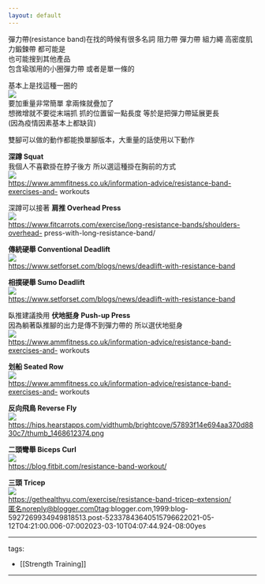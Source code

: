 ```yaml
---
layout: default
---
```

彈力帶(resistance band)在找的時候有很多名詞 阻力帶 彈力帶 組力繩 高密度肌力鍛鍊帶 都可能是  
也可能搜到其他產品  
包含瑜珈用的小圈彈力帶 或者是單一條的  
  
基本上是找這種一圈的  
![](https://raw.githubusercontent.com/ArieAlchemieLich/ArieAlchemieLich.github.io/master/Images/resistance%20band/%E8%BF%AA%E5%8D%A1%E8%BE%B2%E5%BD%88%E5%8A%9B%E5%B8%B6.PNG)  
要加重量非常簡單 拿兩條就疊加了  
想微增就不要從末端抓 抓的位置留一點長度 等於是把彈力帶延展更長  
(因為疫情因素基本上都缺貨)  
  
雙腳可以做的動作都能換單腳版本，大重量的話使用以下動作  
  
 **深蹲 Squat**  
我個人不喜歡掛在脖子後方 所以選這種掛在胸前的方式  
![](https://raw.githubusercontent.com/ArieAlchemieLich/ArieAlchemieLich.github.io/master/Images/resistance%20band/%E5%BD%88%E5%8A%9B%E5%B8%B6%E6%B7%B1%E8%B9%B2.jpg)  
https://www.ammfitness.co.uk/information-advice/resistance-band-exercises-and-
workouts  
  
深蹲可以接著 **肩推 Overhead Press**  
![](https://raw.githubusercontent.com/ArieAlchemieLich/ArieAlchemieLich.github.io/master/Images/resistance%20band/%E5%BD%88%E5%8A%9B%E5%B8%B6%E8%82%A9%E6%8E%A8.jpg)  
https://www.fitcarrots.com/exercise/long-resistance-bands/shoulders-overhead-
press-with-long-resistance-band/  
  
  
**傳統硬舉 Conventional Deadlift**  
![](https://raw.githubusercontent.com/ArieAlchemieLich/ArieAlchemieLich.github.io/master/Images/resistance%20band/%E5%BD%88%E5%8A%9B%E5%B8%B6%E5%82%B3%E7%B5%B1%E7%A1%AC%E8%88%89.jpg)  
https://www.setforset.com/blogs/news/deadlift-with-resistance-band  
  
  
**相撲硬舉 Sumo Deadlift**  
![](https://raw.githubusercontent.com/ArieAlchemieLich/ArieAlchemieLich.github.io/master/Images/resistance%20band/%E7%9B%B8%E6%92%B2%E7%A1%AC%E8%88%89.jpg)  
https://www.setforset.com/blogs/news/deadlift-with-resistance-band  
  
  
臥推建議換用 **伏地挺身 Push-up Press**  
因為躺著臥推腳的出力是傳不到彈力帶的 所以選伏地挺身  
![](https://raw.githubusercontent.com/ArieAlchemieLich/ArieAlchemieLich.github.io/master/Images/resistance%20band/%E5%BD%88%E5%8A%9B%E5%B8%B6%E8%83%B8%E6%8E%A8.jpg)  
https://www.ammfitness.co.uk/information-advice/resistance-band-exercises-and-
workouts  
  
  
**划船 Seated Row**  
![](https://raw.githubusercontent.com/ArieAlchemieLich/ArieAlchemieLich.github.io/master/Images/resistance%20band/%E5%BD%88%E5%8A%9B%E5%B8%B6%E5%88%92%E8%88%B9.jpg)  
https://www.ammfitness.co.uk/information-advice/resistance-band-exercises-and-
workouts  
  
  
**反向飛鳥 Reverse Fly**  
![](https://raw.githubusercontent.com/ArieAlchemieLich/ArieAlchemieLich.github.io/master/Images/resistance%20band/%E5%BD%88%E5%8A%9B%E5%B8%B6%E9%A3%9B%E9%B3%A5.png)  
https://hips.hearstapps.com/vidthumb/brightcove/57893f14e694aa370d8830c7/thumb_1468612374.png  
  
  
**二頭彎舉 Biceps Curl**  
![](https://raw.githubusercontent.com/ArieAlchemieLich/ArieAlchemieLich.github.io/master/Images/resistance%20band/%E5%BD%88%E5%8A%9B%E5%B8%B6%E4%BA%8C%E9%A0%AD.jpg)  
https://blog.fitbit.com/resistance-band-workout/  
  
  
**三頭 Tricep**  
![](https://raw.githubusercontent.com/ArieAlchemieLich/ArieAlchemieLich.github.io/master/Images/resistance%20band/%E5%BD%88%E5%8A%9B%E5%B8%B6%E4%B8%89%E9%A0%AD.jpg)  
https://gethealthyu.com/exercise/resistance-band-tricep-extension/  
匿名noreply@blogger.com0tag:blogger.com,1999:blog-5927269934949818513.post-52337843640515796622021-05-12T04:21:00.006-07:002023-03-10T04:07:44.924-08:00yes



---
tags:
  - [[Strength Training]]


---